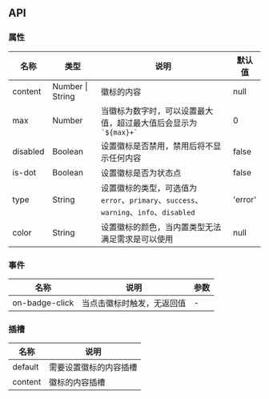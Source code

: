 ## API

### 属性

| 名称     | 类型             | 说明                                                                                  | 默认值  |
| -------- | ---------------- | ------------------------------------------------------------------------------------- | ------- |
| content  | Number \| String | 徽标的内容                                                                            | null    |
| max      | Number           | 当徽标为数字时，可以设置最大值，超过最大值后会显示为 `` `${max}+` ``                  | 0       |
| disabled | Boolean          | 设置徽标是否禁用，禁用后将不显示任何内容                                              | false   |
| is-dot   | Boolean          | 设置徽标是否为状态点                                                                  | false   |
| type     | String           | 设置徽标的类型，可选值为 `error`、`primary`、`success`、`warning`、`info`、`disabled` | 'error' |
| color    | String           | 设置徽标的颜色，当内置类型无法满足需求是可以使用                                      | null    |

### 事件

| 名称           | 说明                       | 参数 |
| -------------- | -------------------------- | ---- |
| on-badge-click | 当点击徽标时触发，无返回值 | -    |

### 插槽

| 名称    | 说明                   |
| ------- | ---------------------- |
| default | 需要设置徽标的内容插槽 |
| content | 徽标的内容插槽         |
